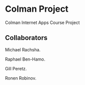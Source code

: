 # Colman Project
Colman Internet Apps Course Project


## Collaborators
Michael Rachsha.

Raphael Ben-Hamo.

Gill Peretz.

Ronen Robinov.

